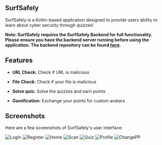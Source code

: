 ## SurfSafely

SurfSafely is a Kotlin-based application designed to provide users ability to learn about cyber security through quizzes!

**Note: SurfSafely requires the SurfSafely Backend for full functionality. Please ensure you have the backend server running before using the application. The backend repository can be found [here](https://github.com/dsteinh/SurfSafely).**

## Features

- **URL Check:** Check if URL is malicious

- **File Check:** Check if your file is malicious

- **Solve quiz:** Solve the quizzes and earn points

- **Gamification:** Exchange your points for custom avatars

## Screenshots

Here are a few screenshots of SurfSafely's user interface:

![Login](https://github.com/Zare22/SurfSafely/assets/81168288/e73e6121-c65c-47df-8867-2a875fc7bf5f)
![Register](https://github.com/Zare22/SurfSafely/assets/81168288/5ae8bdfa-62f5-4283-a861-8adcd74bd1a8)
![Home](https://github.com/Zare22/SurfSafely/assets/81168288/06781d55-4418-45dc-a55f-099f65429759)
![Scan](https://github.com/Zare22/SurfSafely/assets/81168288/be8c2da9-aec1-47ab-80ad-45dd16d8aa7f)
![Quiz](https://github.com/Zare22/SurfSafely/assets/81168288/945b95fd-4b75-4aae-a81f-56b837b37df4)
![Profile](https://github.com/Zare22/SurfSafely/assets/81168288/f0c40d9c-3ace-4e3b-9bd9-e58dde6376a2)
![ChangePP](https://github.com/Zare22/SurfSafely/assets/81168288/83f858df-72da-4d18-8308-a5a713ba0d30)
